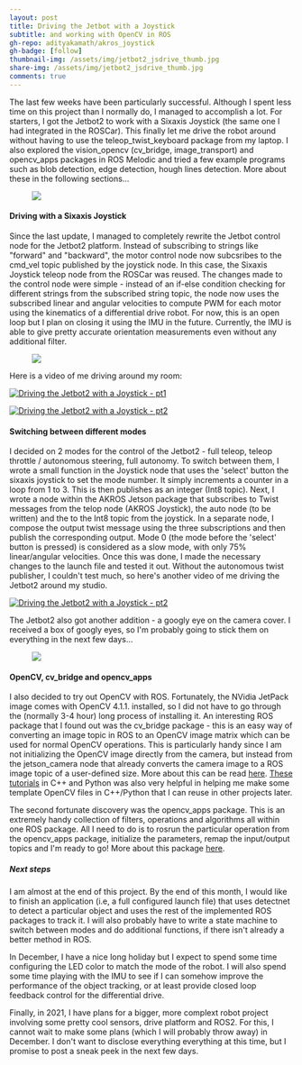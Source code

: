 ```yaml
---
layout: post
title: Driving the Jetbot with a Joystick
subtitle: and working with OpenCV in ROS
gh-repo: adityakamath/akros_joystick
gh-badge: [follow]
thumbnail-img: /assets/img/jetbot2_jsdrive_thumb.jpg
share-img: /assets/img/jetbot2_jsdrive_thumb.jpg
comments: true
---
```


The last few weeks have been particularly successful. Although I spent less time on this project than I normally do, I managed to accomplish a lot. For starters, I got the Jetbot2 to work with a Sixaxis Joystick (the same one I had integrated in the ROSCar). This finally let me drive the robot around without having to use the teleop_twist_keyboard package from my laptop. I also explored the vision_opencv (cv_bridge, image_transport) and opencv_apps packages in ROS Melodic and tried a few example programs such as blob detection, edge detection, hough lines detection. More about these in the following sections...

<figure class="aligncenter">
	<img src="https://adityakamath.github.io/assets/img/jetbot2_inhand2.jpg" />
</figure>

#### Driving with a Sixaxis Joystick

Since the last update, I managed to completely rewrite the Jetbot control node for the Jetbot2 platform. Instead of subscribing to strings like "forward" and "backward", the motor control node now subcsribes to the cmd_vel topic published by the joystick node. In this case, the Sixaxis Joystick teleop node from the ROSCar was reused. The changes made to the control node were simple - instead of an if-else condition checking for different strings from the subscribed string topic, the node now uses the subscribed linear and angular velocities to compute PWM for each motor using the kinematics of a differential drive robot. For now, this is an open loop but I plan on closing it using the IMU in the future. Currently, the IMU is able to give pretty accurate orientation measurements even without any additional filter. 

<figure class="aligncenter">
	<img src="https://adityakamath.github.io/assets/img/jetbot2_teleop_test.jpg" />
</figure>

Here is a video of me driving around my room:

[![Driving the Jetbot2 with a Joystick - pt1](https://adityakamath.github.io/assets/img/jetbot2_teleop1_test.png)](https://www.youtube.com/watch?v=yQLC6U3oic4 "Driving the Jetbot2 - pt1 - Click to Watch!")

[![Driving the Jetbot2 with a Joystick - pt2](https://adityakamath.github.io/assets/img/jetbot2_teleop2_test.png)](https://www.youtube.com/watch?v=AlmV-jZNECE "Driving the Jetbot2 - pt1 - Click to Watch!")

#### Switching between different modes

I decided on 2 modes for the control of the Jetbot2 - full teleop, teleop throttle / autonomous steering, full autonomy. To switch between them, I wrote a small function in the Joystick node that uses the 'select' button the sixaxis joystick to set the mode number. It simply increments a counter in a loop from 1 to 3. This is then publishes as an integer (Int8 topic). Next, I wrote a node within the AKROS Jetson package that subscribes to Twist messages from the telop node (AKROS Joystick), the auto node (to be written) and the to the Int8 topic from the joystick. In a separate node, I compose the output twist message using the three subscriptions and then publish the corresponding output. Mode 0 (the mode before the 'select' button is pressed) is considered as a slow mode, with only 75% linear/angular velocities. Once this was done, I made the necessary changes to the launch file and tested it out. Without the autonomous twist publisher, I couldn't test much, so here's another video of me driving the Jetbot2 around my studio. 

[![Driving the Jetbot2 with a Joystick - pt2](https://adityakamath.github.io/assets/img/jetbot2_teleop2_test.png)](https://www.youtube.com/watch?v=AlmV-jZNECE "Driving the Jetbot2 - pt2 - Click to Watch!")

The Jetbot2 also got another addition - a googly eye on the camera cover. I received a box of googly eyes, so I'm probably going to stick them on everything in the next few days...

<figure class="aligncenter">
	<img src="https://adityakamath.github.io/assets/img/jetbot2_eye.jpg" />
</figure>

#### OpenCV, cv_bridge and opencv_apps

I also decided to try out OpenCV with ROS. Fortunately, the NVidia JetPack image comes with OpenCV 4.1.1. installed, so I did not have to go through the (normally 3-4 hour) long process of installing it. An interesting ROS package that I found out was the cv_bridge package - this is an easy way of converting an image topic in ROS to an OpenCV image matrix which can be used for normal OpenCV operations. This is particularly handy since I am not initializing the OpenCV image directly from the camera, but instead from the jetson_camera node that already converts the camera image to a ROS image topic of a user-defined size. More about this can be read [here](http://wiki.ros.org/cv_bridge). [These tutorials](http://wiki.ros.org/vision_opencv/Tutorials) in C++ and Python was also very helpful in helping me make some template OpenCV files in C++/Python that I can reuse in other projects later.

The second fortunate discovery was the opencv_apps package. This is an extremely handy collection of filters, operations and algorithms all within one ROS package. All I need to do is to rosrun the particular operation from the opencv_apps package, initialize the parameters, remap the input/output topics and I'm ready to go! More about this package [here](http://wiki.ros.org/opencv_apps). 

##### Next steps

I am almost at the end of this project. By the end of this month, I would like to finish an application (i.e, a full configured launch file) that uses detectnet to detect a particular object and uses the rest of the implemented ROS packages to track it. I will also probably have to write a state machine to switch between modes and do additional functions, if there isn't already a better method in ROS.

In December, I have a nice long holiday but I expect to spend some time configuring the LED color to match the mode of the robot. I will also spend some time playing with the IMU to see if I can somehow improve the performance of the object tracking, or at least provide closed loop feedback control for the differential drive. 

Finally, in 2021, I have plans for a bigger, more complext robot project involving some pretty cool sensors, drive platform and ROS2. For this, I cannot wait to make some plans (which I will probably throw away) in December. I don't want to disclose everything everything at this time, but I promise to post a sneak peek in the next few days.
